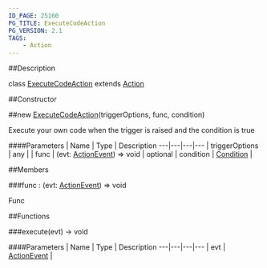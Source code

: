 ```yaml
---
ID_PAGE: 25160
PG_TITLE: ExecuteCodeAction
PG_VERSION: 2.1
TAGS:
    - Action
---
```

##Description

class [ExecuteCodeAction](/classes/2.2-alpha/ExecuteCodeAction) extends [Action](/classes/2.2-alpha/Action)



##Constructor

##new [ExecuteCodeAction](/classes/2.2-alpha/ExecuteCodeAction)(triggerOptions, func, condition)

Execute your own code when the trigger is raised and the condition is true

####Parameters
 | Name | Type | Description
---|---|---|---
 | triggerOptions | any | 
 | func | (evt: [ActionEvent](/classes/2.2-alpha/ActionEvent)) =&gt; void | 
optional | condition | [Condition](/classes/2.2-alpha/Condition) | 

##Members

###func : (evt: [ActionEvent](/classes/2.2-alpha/ActionEvent)) =&gt; void

Func

##Functions

###execute(evt) &rarr; void



####Parameters
 | Name | Type | Description
---|---|---|---
 | evt | [ActionEvent](/classes/2.2-alpha/ActionEvent) | 

